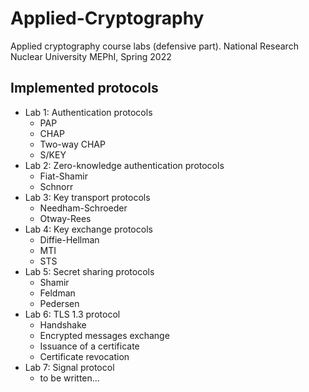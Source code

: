 # Applied-Cryptography
Applied cryptography course labs (defensive part). National Research Nuclear University MEPhI, Spring 2022

## Implemented protocols

- Lab 1: Authentication protocols
  - PAP
  - CHAP
  - Two-way CHAP
  - S/KEY
- Lab 2: Zero-knowledge authentication protocols
  - Fiat-Shamir
  - Schnorr
- Lab 3: Key transport protocols
  - Needham-Schroeder
  - Otway-Rees
- Lab 4: Key exchange protocols
  - Diffie-Hellman
  - MTI
  - STS
- Lab 5: Secret sharing protocols
  - Shamir
  - Feldman
  - Pedersen
- Lab 6: TLS 1.3 protocol
  - Handshake
  - Encrypted messages exchange
  - Issuance of a certificate
  - Certificate revocation
- Lab 7: Signal protocol
  - to be written...
